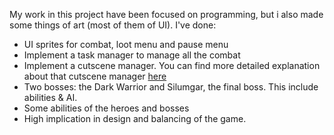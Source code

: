 My work in this project have been focused on programming, but i also made some things of art (most of them of UI). I've done:

* UI sprites for combat, loot menu and pause menu
* Implement a task manager to manage all the combat
* Implement a cutscene manager. You can find more detailed explanation about that cutscene manager [here](https://acaree.github.io/Cutscene-manager/)
* Two bosses: the Dark Warrior and Silumgar, the final boss. This include abilities & AI.
* Some abilities of the heroes and bosses
* High implication in design and balancing of the game.
